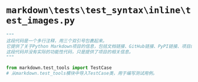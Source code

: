 # `markdown\tests\test_syntax\inline\test_images.py`

```py
"""
这段代码是一个多行注释，用三个双引号包裹起来。
它提供了关于Python Markdown项目的信息，包括文档链接、GitHub链接、PyPI链接、项目的起始人和当前维护者的信息，以及版权和许可信息。
这段代码并没有实际的功能性代码，只是提供了项目的相关信息。
"""

from markdown.test_tools import TestCase
# 从markdown.test_tools模块中导入TestCase类，用于编写测试用例。
```
